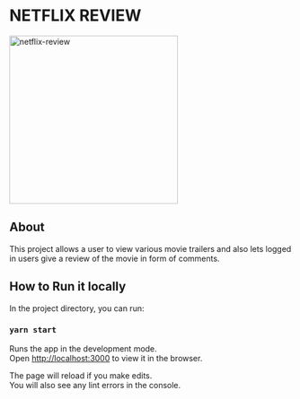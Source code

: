 # NETFLIX REVIEW

<img src="./src/background-landing.jpg" alt="netflix-review" width="300" height="300">

## About

This project allows a user to view various movie trailers and also lets logged in users give a review of the movie in form of comments.

## How to Run it locally

In the project directory, you can run:

### `yarn start`

Runs the app in the development mode.\
Open [http://localhost:3000](http://localhost:3000) to view it in the browser.

The page will reload if you make edits.\
You will also see any lint errors in the console.
